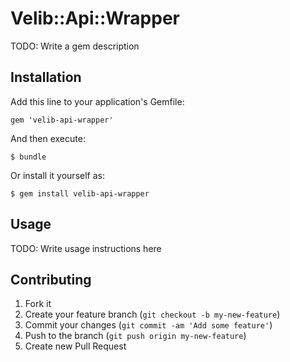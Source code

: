 # Velib::Api::Wrapper

TODO: Write a gem description

## Installation

Add this line to your application's Gemfile:

    gem 'velib-api-wrapper'

And then execute:

    $ bundle

Or install it yourself as:

    $ gem install velib-api-wrapper

## Usage

TODO: Write usage instructions here

## Contributing

1. Fork it
2. Create your feature branch (`git checkout -b my-new-feature`)
3. Commit your changes (`git commit -am 'Add some feature'`)
4. Push to the branch (`git push origin my-new-feature`)
5. Create new Pull Request
